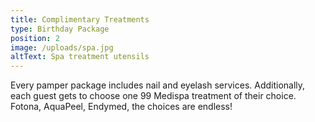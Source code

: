 ```yaml
---
title: Complimentary Treatments
type: Birthday Package
position: 2
image: /uploads/spa.jpg
altText: Spa treatment utensils
---
```

Every pamper package includes nail and eyelash services. Additionally, each guest gets to choose one 99 Medispa treatment of their choice. Fotona, AquaPeel, Endymed, the choices are endless!